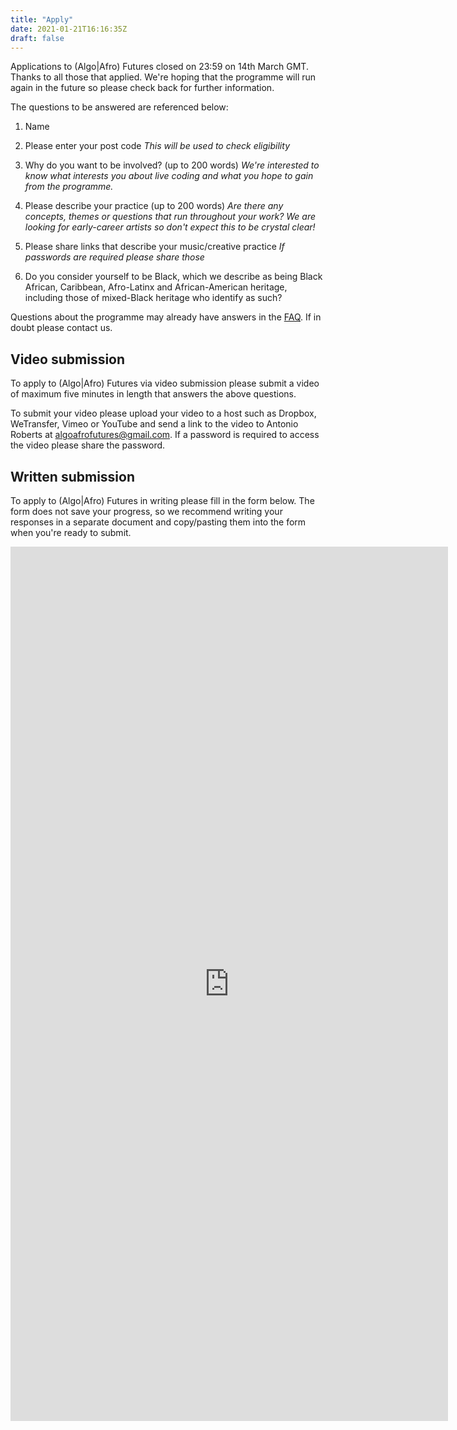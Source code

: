 ```yaml
---
title: "Apply"
date: 2021-01-21T16:16:35Z
draft: false
---
```


Applications to (Algo|Afro) Futures closed on 23:59 on 14th March GMT. Thanks to all those that applied. We're hoping that the programme will run again in the future so please check back for further information.

The questions to be answered are referenced below:

1. Name

2. Please enter your post code
*This will be used to check eligibility*

3. Why do you want to be involved? (up to 200 words)
*We're interested to know what interests you about live coding and what you hope to gain from the programme.*

4. Please describe your practice (up to 200 words)
*Are there any concepts, themes or questions that run throughout your work? We are looking for early-career artists so don't expect this to be crystal clear!*

5. Please share links that describe your music/creative practice
*If passwords are required please share those*

6. Do you consider yourself to be Black, which we describe as being Black African, Caribbean, Afro-Latinx and African-American heritage, including those of mixed-Black heritage who identify as such?

Questions about the programme may already have answers in the [FAQ](/faq). If in doubt please contact us.

## Video submission

To apply to (Algo|Afro) Futures via video submission please submit a video of maximum five minutes in length that answers the above questions.

To submit your video please upload your video to a host such as Dropbox, WeTransfer, Vimeo or YouTube and send a link to the video to Antonio Roberts at algoafrofutures@gmail.com. If a password is required to access the video please share the password.

## Written submission

To apply to (Algo|Afro) Futures in writing please fill in the form below. The form does not save your progress, so we recommend writing your responses in a separate document and copy/pasting them into the form when you're ready to submit.

<iframe src="https://docs.google.com/forms/d/e/1FAIpQLSeb-D_rh_QVzdAZdq3PolalcShBkVR9DXafAeyfXLidPKE-hg/viewform?embedded=true" width="700" height="1399" frameborder="0" marginheight="0" marginwidth="0">Loading…</iframe>


